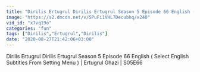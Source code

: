 ```yaml
---
title: "Dirilis Ertugrul Dirilis Ertugrul Season 5 Episode 66 English ( Select English Subtitles From Setting Menu ) Ertugrul Ghazi S05E66"
image: "https://s2.dmcdn.net/v/SPuFi1VHL7Decubhq/x240"
vid_id: "x7vq19o"
categories: "fun"
tags: ["Dirilis","Ertugrul","Dirilis"]
date: "2020-08-27T21:42:06+03:00"
---
```

Dirilis Ertugrul Dirilis Ertugrul  Season 5 Episode 66 English ( Select English Subtitles From Setting Menu )  | Ertugrul Ghazi | S05E66
